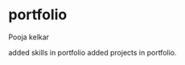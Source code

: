 # portfolio
Pooja kelkar
<!--background-image: url(https://images.unsplash.com/photo-1525547719571-a2d4ac8945e2?ixlib=rb-1.2.1&ixid=eyJhcHBfaWQiOjEyMDd9&auto=format&fit=crop&w=700&q=80);
    background-size: cover;-->
added skills in portfolio
added projects in portfolio.